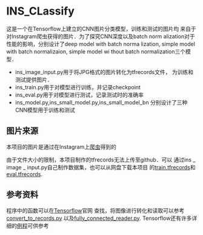 # INS_CLassify

这是一个在Tensorflow上建立的CNN图片分类模型，训练和测试的图片均
来自于对Instagram爬虫获得的图片．为了探究CNN深度以及batch norm
alization对于性能的影响，分别设计了deep model with batch norma
lization, simple model with batch normalizaion, simple model wi
thout batch normalization三个模型．

- ins_image_input.py用于将JPG格式的图片转化为tfrecords文件，
为训练和测试提供图片．
- ins_train.py用于对模型进行训练，并记录checkpoint
- ins_eval.py用于对模型进行测试，记录测试时的准确率
- ins_model.py,ins_small_model.py,ins_small_model_bn
分别设计了三种CNN模型用于训练和测试

## 图片来源

本项目的图片是通过在Instagram上[爬虫](https://github.com/CuthbertCai/Instagram)得到的

由于文件大小的限制，本项目制作的tfrecords无法上传至github．可以
通过ins _ image _ input.py自己制作数据集，也可以从网盘下载本项目
的[train.tfrecords](https://mega.nz/#!ErAwjZ7b!eDsQGf0WmmagZnaTYrmqu3T9_r8gOogrXHD0hodhxyk)和[eval.tfrecords](https://mega.nz/#!5jJSwAJY!sgb2zg1tVEpbcrFUCyZ3zvFfe4a_fROApg7HVZdiEWs).

## 参考资料

程序中的函数可以在[Tensorflow](https://www.tensorflow.org/)官网
查找，将图像进行转化和读取可以参考[convert_to_records.py](https://github.com/tensorflow/tensorflow/blob/r1.2/tensorflow/examples/how_tos/reading_data/convert_to_records.py)
以及[fully_connected_reader.py](https://github.com/tensorflow/tensorflow/blob/r1.2/tensorflow/examples/how_tos/reading_data/fully_connected_reader.py).
Tensorflow还有许多详细的[例程](https://github.com/tensorflow/models)可供参考
